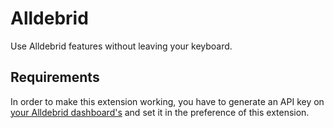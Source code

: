 # Alldebrid

Use Alldebrid features without leaving your keyboard.

## Requirements

In order to make this extension working, you have to generate an API key on [your Alldebrid dashboard's](https://alldebrid.com/apikeys) and set it in the preference of this extension.
